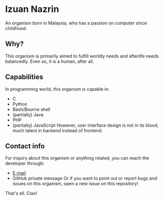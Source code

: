 # Izuan Nazrin
An organism born in Malaysia, who has a passion on
computer since childhood.

## Why?
This organism is primarily aimed to fulfill worldly
needs and afterlife needs balancedly. Even so, it
is a human, after all.

## Capabilities
In programming world, this organism is capable in:
- C
- Python
- Bash/Bourne shell
- (partially) Java
- PHP
- (partially) JavaScript
However, user interface design is not in its blood,
much talent in backend instead of frontend.

## Contact info
For inquiry about this organism or anything related,
you can reach the developer through:
- [E-mail](mailto:zerro.tur@gmail.com)
- GitHub private message
Or if you want to point out or report bugs and issues
on this organism, open a new issue on this repository!


That's all. Ciao!
